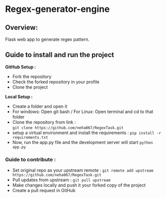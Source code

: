 # **Regex-generator-engine**

## Overview:
Flask web app to generate regex pattern.

## Guide to install and run the project
**GitHub Setup :**
- Fork the repository 
- Check the forked repository in your profile 
- Clone the project

**Local Setup :**

 - Create a folder and open it
 - For windows: Open git bash / For Linux: Open terminal and cd to that folder 
 - Clone the repository from link :  
```git clone https://github.com/neha067/RegexTask.git```
- setup a virtual environment and install the requirements : 
```pip install -r requirements.txt```
- Now, run the  app.py file and the development server will start
```python app.py```

### Guide to contribute :
- Set original repo as your upstream remote : 
```git remote add upstream https://github.com/neha067/RegexTask.git```
- Pull updates from upstream : 
```git pull upstream```
- Make changes locally and push it your forked copy of the project 
- Create a pull request in GitHub